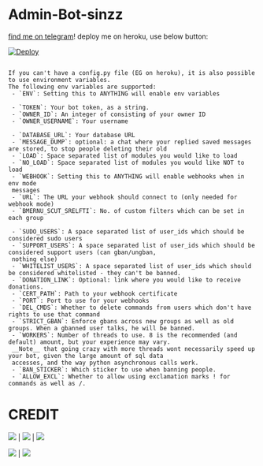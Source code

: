 # Admin-Bot-sinzz

[find me on telegram](https://t.me/pythone_3)! deploy me on heroku, use below button:

[![Deploy](https://www.herokucdn.com/deploy/button.svg)](https://heroku.com/deploy?template=https://github.com/sinan-m-116/admin-Bot-sinzz)


```

If you can't have a config.py file (EG on heroku), it is also possible to use environment variables.
The following env variables are supported:
 - `ENV`: Setting this to ANYTHING will enable env variables

 - `TOKEN`: Your bot token, as a string.
 - `OWNER_ID`: An integer of consisting of your owner ID
 - `OWNER_USERNAME`: Your username

 - `DATABASE_URL`: Your database URL
 - `MESSAGE_DUMP`: optional: a chat where your replied saved messages are stored, to stop people deleting their old 
 - `LOAD`: Space separated list of modules you would like to load
 - `NO_LOAD`: Space separated list of modules you would like NOT to load
 - `WEBHOOK`: Setting this to ANYTHING will enable webhooks when in env mode
 messages
 - `URL`: The URL your webhook should connect to (only needed for webhook mode)
 - `BMERNU_SCUT_SRELFTI`: No. of custom filters which can be set in each group

 - `SUDO_USERS`: A space separated list of user_ids which should be considered sudo users
 - `SUPPORT_USERS`: A space separated list of user_ids which should be considered support users (can gban/ungban,
 nothing else)
 - `WHITELIST_USERS`: A space separated list of user_ids which should be considered whitelisted - they can't be banned.
 - `DONATION_LINK`: Optional: link where you would like to receive donations.
 - `CERT_PATH`: Path to your webhook certificate
 - `PORT`: Port to use for your webhooks
 - `DEL_CMDS`: Whether to delete commands from users which don't have rights to use that command
 - `STRICT_GBAN`: Enforce gbans across new groups as well as old groups. When a gbanned user talks, he will be banned.
 - `WORKERS`: Number of threads to use. 8 is the recommended (and default) amount, but your experience may vary.
 __Note__ that going crazy with more threads wont necessarily speed up your bot, given the large amount of sql data 
 accesses, and the way python asynchronous calls work.
 - `BAN_STICKER`: Which sticker to use when banning people.
 - `ALLOW_EXCL`: Whether to allow using exclamation marks ! for commands as well as /.

```

# CREDIT 

<a href="https://t.me/SinzzBotzz"><img src="https://img.shields.io/badge/creater-2cb6e0?style=for-the-badge&logo=telegram&logoColor=green"></a> | <a href="https://t.me/Pythone_3"><img src="https://img.shields.io/badge/creater-2cb6e0?style=for-the-badge&logo=telegram&logoColor=yellow"></a> | <a href="https://t.me/shiastudent"><img src="https://img.shields.io/badge/creater-2cb6e0?style=for-the-badge&logo=telegram&logoColor=green"></a>


<a href="https://GitHub.com/sinan-m-116"><img src="https://img.shields.io/badge/GitHube-2cb6e0?style=for-the-badge&logo=GitHub&logoColor=yellow"></a> | <a href="https://GitHub.com/sinan-m-coder"><img src="https://img.shields.io/badge/GitHube-2cb6e0?style=for-the-badge&logo=GitHub&logoColor=yellow"></a>


